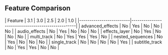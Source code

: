## Feature Comparison

| Feature | 3.1 | 3.0 | 2.5 | 2.0 | 1.0 |
|-------------------------|--------------------------------------------------|
| advanced_effects | No | Yes | No | No | No | 
| audio_effects | No | Yes | No | No | No | 
| effects_layer | No | Yes | No | No | No | 
| multi_track | No | Yes | Yes | Yes | No | 
| nested_sequences | No | Yes | No | No | No | 
| single_track | No | No | No | No | Yes | 
| subtitle_track | No | Yes | Yes | No | No | 
